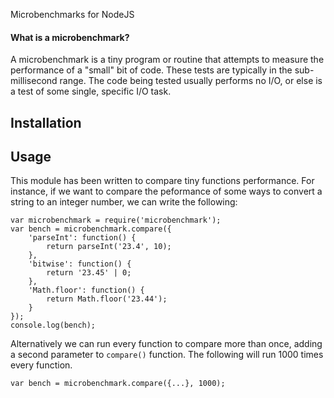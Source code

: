 Microbenchmarks for NodeJS

#### What is a microbenchmark?

A microbenchmark is a tiny program or routine that attempts to measure the performance of a "small" bit of code. These tests are typically in the sub-millisecond range. The code being tested usually performs no I/O, or else is a test of some single, specific I/O task.

## Installation

## Usage

This module has been written to compare tiny functions performance. For instance, if we want to compare the peformance of some ways to convert a string to an integer number, we can write the following:

````
var microbenchmark = require('microbenchmark');
var bench = microbenchmark.compare({
	'parseInt': function() {
		return parseInt('23.4', 10);
	},
	'bitwise': function() {
		return '23.45' | 0;
	},
	'Math.floor': function() {
		return Math.floor('23.44');
	}
});
console.log(bench);
````

Alternatively we can run every function to compare more than once, adding a second parameter to `compare()` function. The following will run 1000 times every function.

````
var bench = microbenchmark.compare({...}, 1000);
````